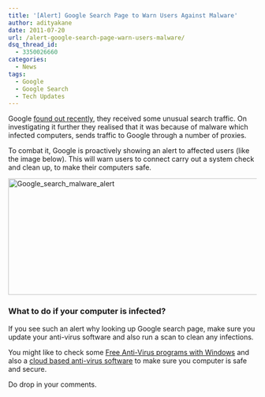 ```yaml
---
title: '[Alert] Google Search Page to Warn Users Against Malware'
author: adityakane
date: 2011-07-20
url: /alert-google-search-page-warn-users-malware/
dsq_thread_id:
  - 3350026660
categories:
  - News
tags:
  - Google
  - Google Search
  - Tech Updates
---
```

Google <a href="http://googleblog.blogspot.com/2011/07/using-data-to-protect-people-from.html" onclick="_gaq.push(['_trackEvent', 'outbound-article', 'http://googleblog.blogspot.com/2011/07/using-data-to-protect-people-from.html', 'found out recently']);" >found out recently</a>, they received some unusual search traffic. On investigating it further they realised that it was because of malware which infected computers, sends traffic to Google through a number of proxies.

To combat it, Google is proactively showing an alert to affected users (like the image below). This will warn users to connect carry out a system check and clean up, to make their computers safe.

[<img class="wp-image-51061" style="padding-left: 0px;padding-right: 0px;padding-top: 0px;border: 0px" src="http://cdn.devilsworkshop.org/files/2011/07/Google_search_malware_alert_thumb.png" alt="Google_search_malware_alert" width="570" height="236" border="0" />][1]

### What to do if your computer is infected?

If you see such an alert why looking up Google search page, make sure you update your anti-virus software and also run a scan to clean any infections.

You might like to check some [Free Anti-Virus programs with Windows][2] and also a [cloud based anti-virus software][3] to make sure you computer is safe and secure.

Do drop in your comments.

 [1]: http://cdn.devilsworkshop.org/files/2011/07/Google_search_malware_alert.png
 [2]: http://devilsworkshop.org/3-free-antivirus-for-windows/
 [3]: http://devilsworkshop.org/free-panda-cloud-antivirus-for-windows-7/
